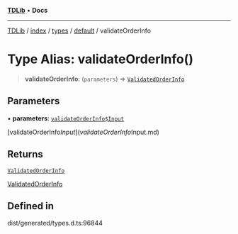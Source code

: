 [**TDLib**](../../../../../../README.md) • **Docs**

***

[TDLib](../../../../../../modules.md) / [index](../../../../../README.md) / [types](../../../README.md) / [default](../README.md) / validateOrderInfo

# Type Alias: validateOrderInfo()

> **validateOrderInfo**: (`parameters`) => [`ValidatedOrderInfo`](ValidatedOrderInfo.md)

## Parameters

• **parameters**: [`validateOrderInfo$Input`](validateOrderInfo$Input.md)

[validateOrderInfo$Input](validateOrderInfo$Input.md)

## Returns

[`ValidatedOrderInfo`](ValidatedOrderInfo.md)

[ValidatedOrderInfo](ValidatedOrderInfo.md)

## Defined in

dist/generated/types.d.ts:96844
